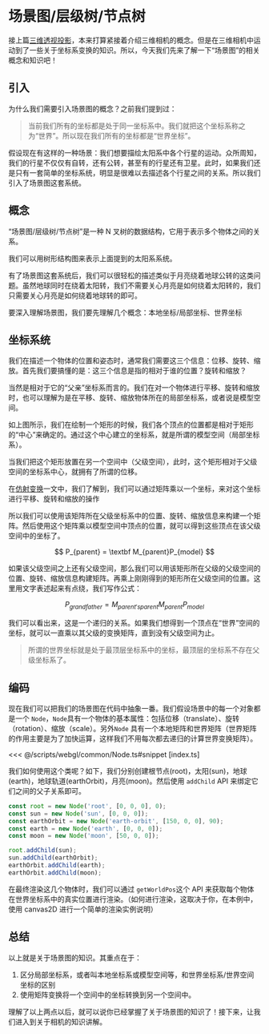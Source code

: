 # 场景图/层级树/节点树

接上篇[三维透视投影](./8-perspective-projection.md)，本来打算紧接着介绍三维相机的概念。但是在三维相机中运动到了一些关于坐标系变换的知识。所以，今天我们先来了解一下“场景图”的相关概念和知识吧！

## 引入

为什么我们需要引入场景图的概念？之前我们提到过：

> 当前我们所有的坐标都是处于同一坐标系中。我们就把这个坐标系称之为“世界”。所以现在我们所有的坐标都是“世界坐标”。

假设现在有这样的一种场景：我们想要描绘太阳系中各个行星的运动。众所周知，我们的行星不仅仅有自转，还有公转，甚至有的行星还有卫星。此时，如果我们还是只有一套简单的坐标系统，明显是很难以去描述各个行星之间的关系。所以我们引入了场景图这套系统。

## 概念

“场景图/层级树/节点树”是一种 N 叉树的数据结构，它用于表示多个物体之间的关系。

我们可以用树形结构图来表示上面提到的太阳系系统。

<ImgContainer :srcs="['/img/9-hierarchyTree/solarSystem.png']"/>

有了场景图这套系统后，我们可以很轻松的描述类似于月亮绕着地球公转的这类问题。虽然地球同时在绕着太阳转，我们不需要关心月亮是如何绕着太阳转的，我们只需要关心月亮是如何绕着地球转的即可。

要深入理解场景图，我们要先理解几个概念：本地坐标/局部坐标、世界坐标

## 坐标系统

我们在描述一个物体的位置和姿态时，通常我们需要这三个信息：位移、旋转、缩放。首先我们要搞懂的是：这三个信息是指的相对于谁的位置？旋转和缩放？

当然是相对于它的“父亲”坐标系而言的。我们在对一个物体进行平移、旋转和缩放时，也可以理解为是在平移、旋转、缩放物体所在的局部坐标系，或者说是模型空间。

<ImgContainer :srcs="['/img/9-hierarchyTree/local.png']"/>
如上图所示，我们在绘制一个矩形的时候，我们各个顶点的位置都是相对于矩形的“中心”来确定的。通过这个中心建立的坐标系，就是所谓的模型空间（局部坐标系）。

当我们把这个矩形放置在另一个空间中（父级空间），此时，这个矩形相对于父级空间的坐标系中心，就拥有了所谓的位移。

<ImgContainer :srcs="['/img/9-hierarchyTree/parent.png']"/>

在[仿射变换](./3-affine-transform/)一文中，我们了解到，我们可以通过矩阵乘以一个坐标，来对这个坐标进行平移、旋转和缩放的操作

所以我们可以使用该矩阵所在父级坐标系中的位置、旋转、缩放信息来构建一个矩阵。然后使用这个矩阵乘以模型空间中顶点的位置，就可以得到这些顶点在该父级空间中的坐标了。

$$
P_{parent} = \textbf M_{parent}P_{model}
$$

如果该父级空间之上还有父级空间，那么我们可以用该矩形所在父级的父级空间的位置、旋转、缩放信息构建矩阵。再乘上刚刚得到的矩形所在父级空间的位置。这里用文字表述起来有点绕，我们写作公式：

$$
P_{grandfather} = M_{parent's parent}M_{parent}P_{model}
$$

我们可以看出来，这是一个递归的关系。如果我们想得到一个顶点在“世界”空间的坐标，就可以一直乘以其父级的变换矩阵，直到没有父级空间为止。

> 所谓的世界坐标就是处于最顶层坐标系中的坐标，最顶层的坐标系不存在父级坐标系了。

## 编码

现在我们可以把我们的场景图在代码中抽象一番。我们假设场景中的每一个对象都是一个 `Node`，`Node`具有一个物体的基本属性：包括位移（translate）、旋转（rotation）、缩放（scale）。另外`Node` 具有一个本地矩阵和世界矩阵（世界矩阵的作用主要是为了加快运算，这样我们不用每次都去递归的计算世界变换矩阵）。

<<< @/scripts/webgl/common/Node.ts#snippet [index.ts]

我们如何使用这个类呢？如下，我们分别创建根节点(root)，太阳(sun)，地球(earth)，地球轨道(earthOrbit)，月亮(moon)。然后使用 `addChild` API 来绑定它们之间的父子关系即可。

```ts
const root = new Node('root', [0, 0, 0], 0);
const sun = new Node('sun', [0, 0, 0]);
const earthOrbit = new Node('earth-orbit', [150, 0, 0], 90);
const earth = new Node('earth', [0, 0, 0]);
const moon = new Node('moon', [50, 0, 0]);

root.addChild(sun);
sun.addChild(earthOrbit);
earthOrbit.addChild(earth);
earthOrbit.addChild(moon);
```

在最终渲染这几个物体时，我们可以通过 `getWorldPos`这个 API 来获取每个物体在世界坐标系中的真实位置进行渲染。（如何进行渲染，这取决于你，在本例中，使用 canvas2D 进行一个简单的渲染实例说明）

<WebGLHierarchy/>

## 总结

以上就是关于场景图的知识。其重点在于：

1. 区分局部坐标系，或者叫本地坐标系或模型空间等，和世界坐标系/世界空间坐标的区别
2. 使用矩阵变换将一个空间中的坐标转换到另一个空间中。

理解了以上两点以后，就可以说你已经掌握了关于场景图的知识了！接下来，让我们进入到关于相机的知识讲解。

<QRCode/>
